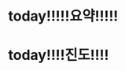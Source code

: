 

# today!!!!!요약!!!!!
# today!!!!진도!!!!
<!--stackedit_data:
eyJoaXN0b3J5IjpbLTE2Nzk0MTIwNzldfQ==
-->